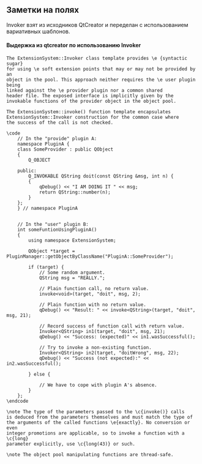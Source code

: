 ## Заметки на полях

Invoker взят из исходников QtCreator и переделан с использованием вариативных шаблонов.

#### Выдержка из qtcreator по использованию Invoker

    The ExtensionSystem::Invoker class template provides \e {syntactic sugar}
    for using \e soft extension points that may or may not be provided by an
    object in the pool. This approach neither requires the \e user plugin being
    linked against the \e provider plugin nor a common shared
    header file. The exposed interface is implicitly given by the
    invokable functions of the provider object in the object pool.

    The ExtensionSystem::invoke() function template encapsulates
    ExtensionSystem::Invoker construction for the common case where
    the success of the call is not checked.

    \code
        // In the "provide" plugin A:
        namespace PluginA {
        class SomeProvider : public QObject
        {
            Q_OBJECT

        public:
            Q_INVOKABLE QString doit(const QString &msg, int n) {
            {
                qDebug() << "I AM DOING IT " << msg;
                return QString::number(n);
            }
        };
        } // namespace PluginA


        // In the "user" plugin B:
        int someFuntionUsingPluginA()
        {
            using namespace ExtensionSystem;

            QObject *target = PluginManager::getObjectByClassName("PluginA::SomeProvider");

            if (target) {
                // Some random argument.
                QString msg = "REALLY.";

                // Plain function call, no return value.
                invoke<void>(target, "doit", msg, 2);

                // Plain function with no return value.
                qDebug() << "Result: " << invoke<QString>(target, "doit", msg, 21);

                // Record success of function call with return value.
                Invoker<QString> in1(target, "doit", msg, 21);
                qDebug() << "Success: (expected)" << in1.wasSuccessful();

                // Try to invoke a non-existing function.
                Invoker<QString> in2(target, "doitWrong", msg, 22);
                qDebug() << "Success (not expected):" << in2.wasSuccessful();

            } else {

                // We have to cope with plugin A's absence.
            }
        };
    \endcode

    \note The type of the parameters passed to the \c{invoke()} calls
    is deduced from the parameters themselves and must match the type of
    the arguments of the called functions \e{exactly}. No conversion or even
    integer promotions are applicable, so to invoke a function with a \c{long}
    parameter explicitly, use \c{long(43)} or such.

    \note The object pool manipulating functions are thread-safe.



